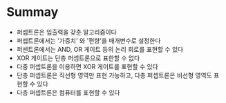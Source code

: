 # Summay
- 퍼셉트론은 입출력을 갖춘 알고리즘이다
- 퍼셉트론에서는 '가중치' 와 '편향'을 매개변수로 설정한다
- 퍼센트론에서는 AND, OR 게이트 등의 논리 회로를 표현할 수 있다
- XOR 게이트는 단층 퍼셉트론으로 표한할 수 없다
- 다중 퍼셉트론을 이용하면 XOR 게이트를 표현할 수 있다
- 단층 퍼셉트론은 직선형 영역만 표현 가능하고, 다층 퍼셉트론은 비선형 영역도 표현할 수 있다
- 다층 퍼셉트론은 컴퓨터를 표현할 수 있다

